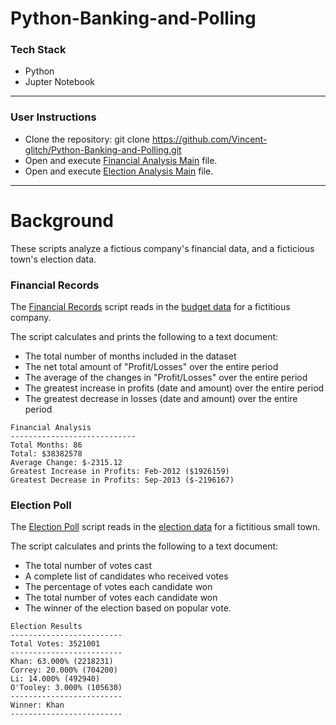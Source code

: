 # Python-Banking-and-Polling
### Tech Stack
* Python
* Jupter Notebook
- - -
### User Instructions
* Clone the repository: git clone https://github.com/Vincent-glitch/Python-Banking-and-Polling.git
* Open and execute [Financial Analysis Main](notebooks/PyBankCode.ipynb) file.
* Open and execute [Election Analysis Main](notebooks/PyPollCode.ipynb) file.
- - -
# Background
These scripts analyze a fictious company's financial data, and a ficticious town's election data.
### Financial Records
The [Financial Records](notebooks/PyBankCode.ipynb) script reads in the [budget data](resources/budget_data.csv) for a fictitious company. 

The script calculates and prints the following to a text document:
* The total number of months included in the dataset
* The net total amount of "Profit/Losses" over the entire period
* The average of the changes in "Profit/Losses" over the entire period
* The greatest increase in profits (date and amount) over the entire period
* The greatest decrease in losses (date and amount) over the entire period
```text
Financial Analysis
----------------------------
Total Months: 86
Total: $38382578
Average Change: $-2315.12
Greatest Increase in Profits: Feb-2012 ($1926159)
Greatest Decrease in Profits: Sep-2013 ($-2196167)
```
### Election Poll
The [Election Poll](notebooks/PyPollCode.ipynb) script reads in the [election data](resources/election_data.csv) for a fictitious small town. 

The script calculates and prints the following to a text document:
* The total number of votes cast
* A complete list of candidates who received votes
* The percentage of votes each candidate won
* The total number of votes each candidate won
* The winner of the election based on popular vote.
```text
Election Results
-------------------------
Total Votes: 3521001
-------------------------
Khan: 63.000% (2218231)
Correy: 20.000% (704200)
Li: 14.000% (492940)
O'Tooley: 3.000% (105630)
-------------------------
Winner: Khan
-------------------------
```
